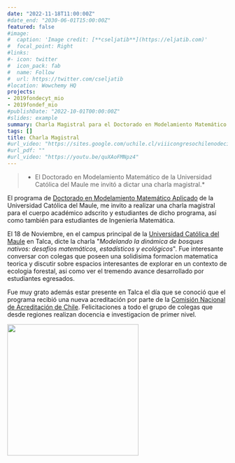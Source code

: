 ```yaml
---
date: "2022-11-18T11:00:00Z"
#date_end: "2030-06-01T15:00:00Z"
featured: false
#image:
#  caption: 'Image credit: [**cseljatib**](https://eljatib.com)'
#  focal_point: Right
#links:
#- icon: twitter
#  icon_pack: fab
#  name: Follow
#  url: https://twitter.com/cseljatib
#location: Wowchemy HQ
projects:
- 2019fondecyt_mio
- 2019fondef_mio
#publishDate: "2022-10-01T00:00:00Z"
#slides: example
summary: Charla Magistral para el Doctorado en Modelamiento Matemático de la Universidad Católica del Maule.
tags: []
title: Charla Magistral
#url_video: "https://sites.google.com/uchile.cl/viiicongresochilenodecienciasf/inicio"
#url_pdf: ""
#url_video: "https://youtu.be/quXAoFMNpz4"
---
```


> * El Doctorado en Modelamiento Matemático de la Universidad Católica del Maule me invitó a dictar una charla magistral.*

El programa de [Doctorado en Modelamiento Matemático Aplicado](https://www.dm2a.org) de la Universidad Católica del Maule, me invito a realizar una charla magistral para el cuerpo académico adscrito y estudiantes de dicho programa, así como también para estudiantes de Ingeniería Matemática.

El 18 de Noviembre, en el campus principal de la [Universidad Católica del Maule](www.ucm.cl) en Talca, dicte  la charla 
   "*Modelando la dinámica de bosques nativos: desafíos matemáticos, estadísticos y ecológicos*".
Fue interesante conversar con colegas que poseen una solidisima formacion matematica teorica y discutir sobre espacios interesantes de explorar en un contexto de ecologia forestal, asi como ver el tremendo avance desarrollado por estudiantes egresados. 

Fue muy grato además estar presente en Talca el día que se conoció que el programa recibió una nueva acreditación 
 por parte de la [Comisión Nacional de Acreditación de Chile](www.cnachile.cl). Felicitaciones
 a todo el grupo de colegas que desde regiones realizan docencia e investigacion
 de primer nivel.

<img src="/images/pensandoUCM.jpg" width="300">

<!--- 
https://youtu.be/quXAoFMNpz4?t=55

ojo que para agregar videos debe estar como "embed"

El video de la charla esta disponible en YouTube en el [link](https://youtu.be/quXAoFMNpz4)

https://www.youtube.com/watch?v=quXAoFMNpz4
<div class="video-youtube-container"><iframe width="100%" height="100%" src="https://youtu.be/quXAoFMNpz4" frameborder="0" allowfullscreen></iframe></div>

<iframe width="560" height="315" src="https://youtu.be/quXAoFMNpz4" frameborder="0" allow="accelerometer; autoplay; clipboard-write; encrypted-media; gyroscope; picture-in-picture" allowfullscreen></iframe>
https://www.youtube.com/watch?v=quXAoFMNpz4

Further event details, including [page elements](https://wowchemy.com/docs/writing-markdown-latex/) such as image galleries, can be added to the body of this page.

Slides can be added in a few ways:

- **Create** slides using Wowchemy's [_Slides_](https://wowchemy.com/docs/managing-content/#create-slides) feature and link using `slides` parameter in the front matter of the talk file
- **Upload** an existing slide deck to `static/` and link using `url_slides` parameter in the front matter of the talk file
- **Embed** your slides (e.g. Google Slides) or presentation video on this page using [shortcodes](https://wowchemy.com/docs/writing-markdown-latex/).

{{% callout note %}}
Click on the **Slides** button above to view the built-in slides feature.
{{% /callout %}}

> *La [IUFRO](www.iufro.org) es la Unión Internacional de Organizaciones de Investigación Forestal, y se organiza en divisiones y secciones
disciplinarias. Por
ejemplo la Division 4 es sobre Evaluación, Modelación y Manejo.*
-->